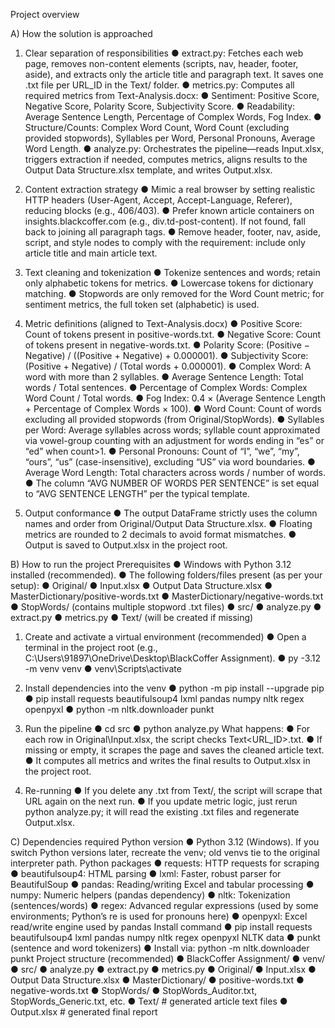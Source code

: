 Project overview

A) How the solution is approached

1.	Clear separation of responsibilities
●	extract.py: Fetches each web page, removes non-content elements (scripts, nav, header, footer, aside), and extracts only the article title and paragraph text. It saves one .txt file per URL_ID in the Text/ folder.
●	metrics.py: Computes all required metrics from Text-Analysis.docx:
●	Sentiment: Positive Score, Negative Score, Polarity Score, Subjectivity Score.
●	Readability: Average Sentence Length, Percentage of Complex Words, Fog Index.
●	Structure/Counts: Complex Word Count, Word Count (excluding provided stopwords), Syllables per Word, Personal Pronouns, Average Word Length.
●	analyze.py: Orchestrates the pipeline—reads Input.xlsx, triggers extraction if needed, computes metrics, aligns results to the Output Data Structure.xlsx template, and writes Output.xlsx.

2.	Content extraction strategy
●	Mimic a real browser by setting realistic HTTP headers (User-Agent, Accept, Accept-Language, Referer), reducing blocks (e.g., 406/403).
●	Prefer known article containers on insights.blackcoffer.com (e.g., div.td-post-content). If not found, fall back to joining all paragraph tags.
●	Remove header, footer, nav, aside, script, and style nodes to comply with the requirement: include only article title and main article text.

3.	Text cleaning and tokenization
●	Tokenize sentences and words; retain only alphabetic tokens for metrics.
●	Lowercase tokens for dictionary matching.
●	Stopwords are only removed for the Word Count metric; for sentiment metrics, the full token set (alphabetic) is used.

4.	Metric definitions (aligned to Text-Analysis.docx)
●	Positive Score: Count of tokens present in positive-words.txt.
●	Negative Score: Count of tokens present in negative-words.txt.
●	Polarity Score: (Positive − Negative) / ((Positive + Negative) + 0.000001).
●	Subjectivity Score: (Positive + Negative) / (Total words + 0.000001).
●	Complex Word: A word with more than 2 syllables.
●	Average Sentence Length: Total words / Total sentences.
●	Percentage of Complex Words: Complex Word Count / Total words.
●	Fog Index: 0.4 × (Average Sentence Length + Percentage of Complex Words × 100).
●	Word Count: Count of words excluding all provided stopwords (from Original/StopWords).
●	Syllables per Word: Average syllables across words; syllable count approximated via vowel-group counting with an adjustment for words ending in “es” or “ed” when count>1.
●	Personal Pronouns: Count of “I”, “we”, “my”, “ours”, “us” (case-insensitive), excluding “US” via word boundaries.
●	Average Word Length: Total characters across words / number of words.
●	The column “AVG NUMBER OF WORDS PER SENTENCE” is set equal to “AVG SENTENCE LENGTH” per the typical template.

5.	Output conformance
●	The output DataFrame strictly uses the column names and order from Original/Output Data Structure.xlsx.
●	Floating metrics are rounded to 2 decimals to avoid format mismatches.
●	Output is saved to Output.xlsx in the project root.

B) How to run the project
Prerequisites
●	Windows with Python 3.12 installed (recommended).
●	The following folders/files present (as per your setup):
●	Original/
●	Input.xlsx
●	Output Data Structure.xlsx
●	MasterDictionary/positive-words.txt
●	MasterDictionary/negative-words.txt
●	StopWords/ (contains multiple stopword .txt files)
●	src/
●	analyze.py
●	extract.py
●	metrics.py
●	Text/ (will be created if missing)

1.	Create and activate a virtual environment (recommended)
●	Open a terminal in the project root (e.g., C:\Users\91897\OneDrive\Desktop\BlackCoffer Assignment).
●	py -3.12 -m venv venv
●	venv\Scripts\activate

2.	Install dependencies into the venv
●	python -m pip install --upgrade pip
●	pip install requests beautifulsoup4 lxml pandas numpy nltk regex openpyxl
●	python -m nltk.downloader punkt

3.	Run the pipeline
●	cd src
●	python analyze.py
What happens:
●	For each row in Original\Input.xlsx, the script checks Text<URL_ID>.txt.
●	If missing or empty, it scrapes the page and saves the cleaned article text.
●	It computes all metrics and writes the final results to Output.xlsx in the project root.

4.	Re-running
●	If you delete any .txt from Text/, the script will scrape that URL again on the next run.
●	If you update metric logic, just rerun python analyze.py; it will read the existing .txt files and regenerate Output.xlsx.

































C) Dependencies required
Python version
●	Python 3.12 (Windows). If you switch Python versions later, recreate the venv; old venvs tie to the original interpreter path.
Python packages
●	requests: HTTP requests for scraping
●	beautifulsoup4: HTML parsing
●	lxml: Faster, robust parser for BeautifulSoup
●	pandas: Reading/writing Excel and tabular processing
●	numpy: Numeric helpers (pandas dependency)
●	nltk: Tokenization (sentences/words)
●	regex: Advanced regular expressions (used by some environments; Python’s re is used for pronouns here)
●	openpyxl: Excel read/write engine used by pandas
Install command
●	pip install requests beautifulsoup4 lxml pandas numpy nltk regex openpyxl
NLTK data
●	punkt (sentence and word tokenizers)
●	Install via: python -m nltk.downloader punkt
Project structure (recommended)
●	BlackCoffer Assignment/
●	venv/
●	src/
●	analyze.py
●	extract.py
●	metrics.py
●	Original/
●	Input.xlsx
●	Output Data Structure.xlsx
●	MasterDictionary/
●	positive-words.txt
●	negative-words.txt
●	StopWords/
●	StopWords_Auditor.txt, StopWords_Generic.txt, etc.
●	Text/ # generated article text files
●	Output.xlsx # generated final report

